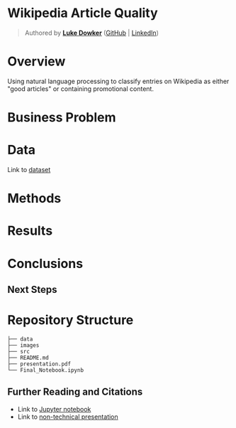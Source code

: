 # Wikipedia Article Quality

> Authored by **[Luke Dowker](mailto:lhdowker@gmail.com)** ([GitHub](https://github.com/toastdeini) | [LinkedIn](https://www.linkedin.com/in/luke-dowker/))

# Overview

Using natural language processing to classify entries on Wikipedia as either "good articles" or containing promotional content.

# Business Problem

# Data

Link to [dataset](https://www.kaggle.com/datasets/urbanbricks/wikipedia-promotional-articles)

# Methods

# Results

# Conclusions

## Next Steps

# Repository Structure
```
├── data
├── images
├── src
├── README.md
├── presentation.pdf
└── Final_Notebook.ipynb
```
## Further Reading and Citations
- Link to [Jupyter notebook](Final_Notebook.ipynb)
- Link to [non-technical presentation](presentation.pdf)